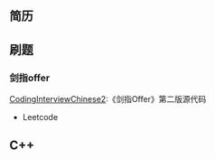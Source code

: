 ## 简历


## 刷题
### 剑指offer
[CodingInterviewChinese2](https://github.com/zhedahht/CodingInterviewChinese2):《剑指Offer》第二版源代码

- Leetcode

## C++







